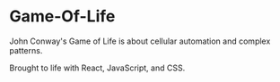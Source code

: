 # Game-Of-Life
John Conway's Game of Life is about cellular automation and complex patterns.

Brought to life with React, JavaScript, and CSS. 

